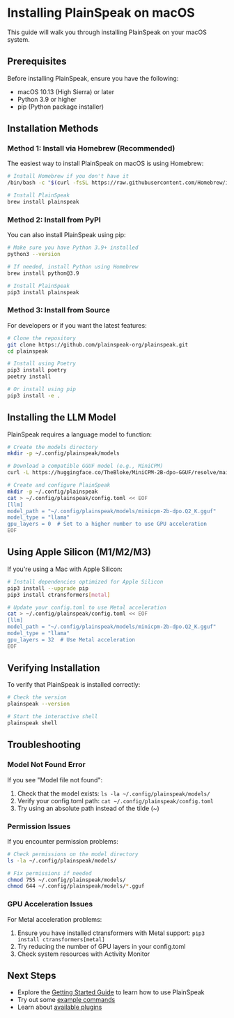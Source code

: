 # Installing PlainSpeak on macOS

This guide will walk you through installing PlainSpeak on your macOS system.

## Prerequisites

Before installing PlainSpeak, ensure you have the following:

- macOS 10.13 (High Sierra) or later
- Python 3.9 or higher
- pip (Python package installer)

## Installation Methods

### Method 1: Install via Homebrew (Recommended)

The easiest way to install PlainSpeak on macOS is using Homebrew:

```bash
# Install Homebrew if you don't have it
/bin/bash -c "$(curl -fsSL https://raw.githubusercontent.com/Homebrew/install/HEAD/install.sh)"

# Install PlainSpeak
brew install plainspeak
```

### Method 2: Install from PyPI

You can also install PlainSpeak using pip:

```bash
# Make sure you have Python 3.9+ installed
python3 --version

# If needed, install Python using Homebrew
brew install python@3.9

# Install PlainSpeak
pip3 install plainspeak
```

### Method 3: Install from Source

For developers or if you want the latest features:

```bash
# Clone the repository
git clone https://github.com/plainspeak-org/plainspeak.git
cd plainspeak

# Install using Poetry
pip3 install poetry
poetry install

# Or install using pip
pip3 install -e .
```

## Installing the LLM Model

PlainSpeak requires a language model to function:

```bash
# Create the models directory
mkdir -p ~/.config/plainspeak/models

# Download a compatible GGUF model (e.g., MiniCPM)
curl -L https://huggingface.co/TheBloke/MiniCPM-2B-dpo-GGUF/resolve/main/minicpm-2b-dpo.Q2_K.gguf -o ~/.config/plainspeak/models/minicpm-2b-dpo.Q2_K.gguf

# Create and configure PlainSpeak
mkdir -p ~/.config/plainspeak
cat > ~/.config/plainspeak/config.toml << EOF
[llm]
model_path = "~/.config/plainspeak/models/minicpm-2b-dpo.Q2_K.gguf"
model_type = "llama"
gpu_layers = 0  # Set to a higher number to use GPU acceleration
EOF
```

## Using Apple Silicon (M1/M2/M3)

If you're using a Mac with Apple Silicon:

```bash
# Install dependencies optimized for Apple Silicon
pip3 install --upgrade pip
pip3 install ctransformers[metal]

# Update your config.toml to use Metal acceleration
cat > ~/.config/plainspeak/config.toml << EOF
[llm]
model_path = "~/.config/plainspeak/models/minicpm-2b-dpo.Q2_K.gguf"
model_type = "llama"
gpu_layers = 32  # Use Metal acceleration
EOF
```

## Verifying Installation

To verify that PlainSpeak is installed correctly:

```bash
# Check the version
plainspeak --version

# Start the interactive shell
plainspeak shell
```

## Troubleshooting

### Model Not Found Error

If you see "Model file not found":

1. Check that the model exists: `ls -la ~/.config/plainspeak/models/`
2. Verify your config.toml path: `cat ~/.config/plainspeak/config.toml`
3. Try using an absolute path instead of the tilde (~)

### Permission Issues

If you encounter permission problems:

```bash
# Check permissions on the model directory
ls -la ~/.config/plainspeak/models/

# Fix permissions if needed
chmod 755 ~/.config/plainspeak/models/
chmod 644 ~/.config/plainspeak/models/*.gguf
```

### GPU Acceleration Issues

For Metal acceleration problems:

1. Ensure you have installed ctransformers with Metal support: `pip3 install ctransformers[metal]`
2. Try reducing the number of GPU layers in your config.toml
3. Check system resources with Activity Monitor

## Next Steps

- Explore the [Getting Started Guide](../getting_started/first_session.md) to learn how to use PlainSpeak
- Try out some [example commands](../guides/examples.md)
- Learn about [available plugins](../plugins/overview.md) 